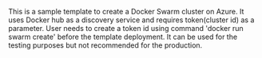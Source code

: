 This is a sample template to create a Docker Swarm cluster on Azure. It uses Docker hub as a discovery service and requires token(cluster id) as a parameter. User needs to create a token id using command 'docker run swarm create' before the template deployment. It can be used for the testing purposes but not recommended for the production.
